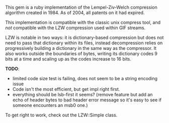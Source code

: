 
This gem is a ruby implementation of the Lempel-Ziv-Welch compression
algorithm created in 1984.  As of 2004, all patents on it had expired.

This implementation is compatible with the classic unix compress tool, and
*not* compatible with the LZW compression used within GIF streams.

LZW is notable in two ways:  it is dictionary-based compression but does not
need to pass that dictionary within its files, instead decompression relies
on progressively building a dictionary in the same way as the compressor. It
also works outside the boundaries of bytes, writing its dictionary codes 9
bits at a time and scaling up as the codes increase to 16 bits.

**TODO**:

* limited code size test is failing, does not seem to be a string encoding
issue
* Code isn't the most efficient, but get impl right first.
* everything should be lsb-first it seems? (remove feature but add an echo
of header bytes to bad header error message so it's easy to see if someone
encounters an msb0 one.)

To get right to work, check out the LZW::Simple class.

